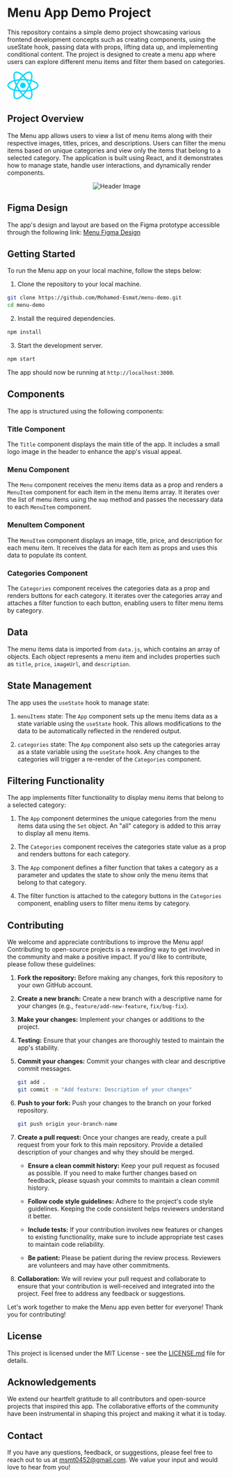 # Menu App Demo Project

This repository contains a simple demo project showcasing various frontend development concepts such as creating components, using the useState hook, passing data with props, lifting data up, and implementing conditional content. The project is designed to create a menu app where users can explore different menu items and filter them based on categories.

![App Logo](public/images/react.svg)

<!-- Add CSS Style for the Header Image -->
<style>
  .header-image {
    max-width: 200px; /* Set the desired width here */
    height: auto;
    text-align: center;
  }
</style>

## Project Overview

The Menu app allows users to view a list of menu items along with their respective images, titles, prices, and descriptions. Users can filter the menu items based on unique categories and view only the items that belong to a selected category. The application is built using React, and it demonstrates how to manage state, handle user interactions, and dynamically render components.

<!-- Display the Header Image -->
<p align="center">
  <img class="header-image" src="https://res.cloudinary.com/tawfeer/image/upload/v1690062789/menuproject_bxfd2s.png" alt="Header Image">
</p>

## Figma Design

The app's design and layout are based on the Figma prototype accessible through the following link: [Menu Figma Design](https://www.figma.com/file/PwlnSJXCuo4qD2o6EJiuj9/Menu?node-id=0%3A1&t=oaKVwYVqc9Oon2Ts-1)

## Getting Started

To run the Menu app on your local machine, follow the steps below:

1. Clone the repository to your local machine.

```bash
git clone https://github.com/Mohamed-Esmat/menu-demo.git
cd menu-demo
```

2. Install the required dependencies.

```bash
npm install
```

3. Start the development server.

```bash
npm start
```

The app should now be running at `http://localhost:3000`.

## Components

The app is structured using the following components:

### Title Component

The `Title` component displays the main title of the app. It includes a small logo image in the header to enhance the app's visual appeal.

### Menu Component

The `Menu` component receives the menu items data as a prop and renders a `MenuItem` component for each item in the menu items array. It iterates over the list of menu items using the `map` method and passes the necessary data to each `MenuItem` component.

### MenuItem Component

The `MenuItem` component displays an image, title, price, and description for each menu item. It receives the data for each item as props and uses this data to populate its content.

### Categories Component

The `Categories` component receives the categories data as a prop and renders buttons for each category. It iterates over the categories array and attaches a filter function to each button, enabling users to filter menu items by category.

## Data

The menu items data is imported from `data.js`, which contains an array of objects. Each object represents a menu item and includes properties such as `title`, `price`, `imageUrl`, and `description`.

## State Management

The app uses the `useState` hook to manage state:

1. `menuItems` state: The `App` component sets up the menu items data as a state variable using the `useState` hook. This allows modifications to the data to be automatically reflected in the rendered output.

2. `categories` state: The `App` component also sets up the categories array as a state variable using the `useState` hook. Any changes to the categories will trigger a re-render of the `Categories` component.

## Filtering Functionality

The app implements filter functionality to display menu items that belong to a selected category:

1. The `App` component determines the unique categories from the menu items data using the `Set` object. An "all" category is added to this array to display all menu items.

2. The `Categories` component receives the categories state value as a prop and renders buttons for each category.

3. The `App` component defines a filter function that takes a category as a parameter and updates the state to show only the menu items that belong to that category.

4. The filter function is attached to the category buttons in the `Categories` component, enabling users to filter menu items by category.

## Contributing

We welcome and appreciate contributions to improve the Menu app! Contributing to open-source projects is a rewarding way to get involved in the community and make a positive impact. If you'd like to contribute, please follow these guidelines:

1. **Fork the repository:** Before making any changes, fork this repository to your own GitHub account.

2. **Create a new branch:** Create a new branch with a descriptive name for your changes (e.g., `feature/add-new-feature`, `fix/bug-fix`).

3. **Make your changes:** Implement your changes or additions to the project.

4. **Testing:** Ensure that your changes are thoroughly tested to maintain the app's stability.

5. **Commit your changes:** Commit your changes with clear and descriptive commit messages.

   ```bash
   git add .
   git commit -m "Add feature: Description of your changes"
   ```

6. **Push to your fork:** Push your changes to the branch on your forked repository.

   ```bash
   git push origin your-branch-name
   ```

7. **Create a pull request:** Once your changes are ready, create a pull request from your fork to this main repository. Provide a detailed description of your changes and why they should be merged.

   - **Ensure a clean commit history:** Keep your pull request as focused as possible. If you need to make further changes based on feedback, please squash your commits to maintain a clean commit history.

   - **Follow code style guidelines:** Adhere to the project's code style guidelines. Keeping the code consistent helps reviewers understand it better.

   - **Include tests:** If your contribution involves new features or changes to existing functionality, make sure to include appropriate test cases to maintain code reliability.

   - **Be patient:** Please be patient during the review process. Reviewers are volunteers and may have other commitments.

8. **Collaboration:** We will review your pull request and collaborate to ensure that your contribution is well-received and integrated into the project. Feel free to address any feedback or suggestions.

Let's work together to make the Menu app even better for everyone! Thank you for contributing!

## License

This project is licensed under the MIT License - see the [LICENSE.md](LICENSE.md) file for details.

## Acknowledgements

We extend our heartfelt gratitude to all contributors and open-source projects that inspired this app. The collaborative efforts of the community have been instrumental in shaping this project and making it what it is today.

## Contact

If you have any questions, feedback, or suggestions, please feel free to reach out to us at [msmt0452@gmail.com](mailto:msmt0452@gmail.com). We value your input and would love to hear from you!
